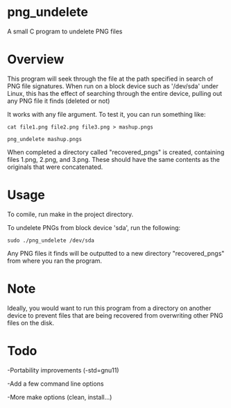 # png_undelete
A small C program to undelete PNG files

# Overview

This program will seek through the file at the path specified
in search of PNG file signatures. When run on a block device such as 
'/dev/sda' under Linux, this has the effect of searching through the
entire device, pulling out any PNG file it finds (deleted or not)

It works with any file argument. To test it, you can run something like:

```
cat file1.png file2.png file3.png > mashup.pngs

png_undelete mashup.pngs
```

When completed a directory called "recovered_pngs" is created, containing
files 1.png, 2.png, and 3.png. These should have the same contents 
as the originals that were concatenated.

# Usage

To comile, run make in the project directory.

To undelete PNGs from block device 'sda', run the following:

```
sudo ./png_undelete /dev/sda
```

Any PNG files it finds will be outputted to a new directory 
"recovered_pngs" from where you ran the program.

# Note

Ideally, you would want to run this program from a directory 
on another device to prevent files that are being recovered from 
overwriting other PNG files on the disk.

# Todo

-Portability improvements (-std=gnu11)

-Add a few command line options

-More make options (clean, install...)
